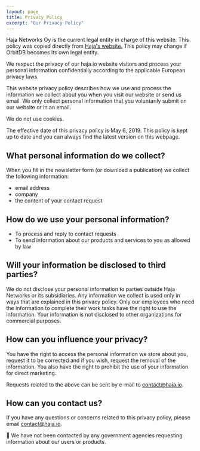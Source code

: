 ```yaml
---
layout: page
title: Privacy Policy
excerpt: "Our Privacy Policy"
---
```


<p>Haja Networks Oy is the current legal entity in charge of this website. This policy was copied directly from <a href="https://haja.io">Haja's website.</a> This policy may change if OrbitDB becomes its own legal entity.</p>

<p>We respect the privacy of our haja.io website visitors and process your personal information confidentially according to the applicable European privacy laws.</p>
<p>This website privacy policy describes how we use and process the information we collect about you when you visit our website or send us email. We only collect personal information that you voluntarily submit on our website or in an email.</p>
<p>We do not use cookies.</p>
<p>The effective date of this privacy policy is May 6, 2019. This policy is kept up to date and you can always find the latest version on this webpage.</p>
<h2>What personal information do we collect?</h2>
<p>When you fill in the newsletter form (or download a publication) we collect the following information:</p>
<ul><li>email address</li>
<li>company</li>
<li>the content of your contact request</li></ul>
<h2>How do we use your personal information?</h2>
<ul><li>To process and reply to contact requests</li>
<li>To send information about our products and services to you as allowed by law</li></ul>
<h2>Will your information be disclosed to third parties?</h2>
<p>We do not disclose your personal information to parties outside Haja Networks or its subsidiaries. Any information we collect is used only in ways that are explained in this privacy policy. Only our employees who need the information to complete their work tasks have the right to use the information. Your information is not disclosed to other organizations for commercial purposes.</p>
<h2>How can you influence your privacy?</h2>
<p>You have the right to access the personal information we store about you, request it to be corrected and if you wish, request the removal of the information. You also have the right to prohibit the use of your information for direct marketing.</p>
<p>Requests related to the above can be sent by e-mail to <a href="mailto:contact@haja.io">contact@haja.io</a>.</p>
<h2>How can you contact us?</h2>
<p>If you have any questions or concerns related to this privacy policy, please email <a href="mailto:contact@haja.io">contact@haja.io</a>.</p>

<p>🦜 We have not been contacted by any government agencies requesting information about our users or products.</p>